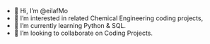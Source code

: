 - 👋 Hi, I’m @eilafMo
- 👀 I’m interested in related Chemical Engineering coding projects,
- 🌱 I’m currently learning Python & SQL.  
- 💞️ I’m looking to collaborate on Coding Projects.
  

<!---
eilafMo/eilafMo is a ✨ special ✨ repository because its `README.md` (this file) appears on your GitHub profile.
You can click the Preview link to take a look at your changes.
--->
